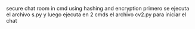secure chat room in cmd using hashing and encryption
primero se ejecuta el archivo s.py y luego ejecuta en 2  cmds el archivo cv2.py para iniciar el chat 
